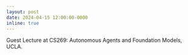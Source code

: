 ```yaml
---
layout: post
date: 2024-04-15 12:00:00-0000
inline: true
---
```


Guest Lecture at CS269: Autonomous Agents and Foundation Models, UCLA.